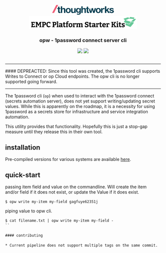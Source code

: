 <div align="center">
	<p>
		<img alt="Thoughtworks Logo" src="https://raw.githubusercontent.com/ThoughtWorks-DPS/static/master/thoughtworks_flamingo_wave.png?sanitize=true" width=200 />
    <br />
		<img alt="DPS Title" src="https://raw.githubusercontent.com/ThoughtWorks-DPS/static/master/EMPCPlatformStarterKitsImage.png?sanitize=true" width=350/>
	</p>
  <h3>opw - 1password connect server cli</h3>
  <a href="https://app.circleci.com/pipelines/github/ThoughtWorks-DPS/opw"><img src="https://circleci.com/gh/ThoughtWorks-DPS/opw.svg?style=shield"></a> <a href="https://opensource.org/licenses/MIT"><img src="https://img.shields.io/badge/license-MIT-blue.svg"></a>
</div>
<br />
<hr>
#### DEPREACTED: Since this tool was created, the 1password cli supports Writes to Connect or op Cloud endpoints. The opw cli is no longer supported going forward.  
<hr>

The 1password cli (`op`) when used to interact with the 1password connect (secrets automation server), does not yet support writing/updating secret values. While this is apparently on the roadmap, it is a necessity for using 1password as a secrets store for infrastructure and service integration automation.  

This utility provides that functionality. Hopefully this is just a stop-gap measure until they release this in their own tool.  

## installation

Pre-compiled versions for various systems are available [here](https://github.com/ThoughtWorks-DPS/opw/releases).  

## quick-start

passing item field and value on the commandline. Will create the item and/or field if it does not exist, or update the Value if it does exist.  
```
$ opw write my-item my-field gagfuye62351j
```

piping value to opw cli.  
```
$ cat filename.txt | opw write my-item my-field -
``

#### contributing

* Current pipeline does not support multiple tags on the same commit.  
